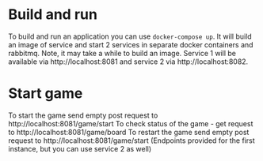 # Build and run

To build and run an application you can use `docker-compose up`. It will build an image of service
and start 2 services in separate docker containers and rabbitmq. Note, it may take a while to build an image.
Service 1 will be available via http://localhost:8081 and service 2 via http://localhost:8082.

# Start game
To start the game send empty post request to http://localhost:8081/game/start
To check status of the game - get request to http://localhost:8081/game/board
To restart the game send empty post request to http://localhost:8081/game/start
(Endpoints provided for the first instance, but you can use service 2 as well)

